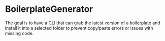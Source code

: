 # BoilerplateGenerator
The goal is to have a CLI that can grab the latest version of a boilerplate and install it into a selected folder to prevent copy/paste errors or issues with missing code.
